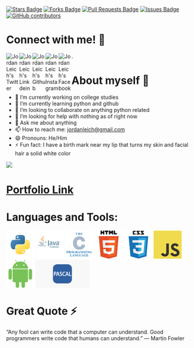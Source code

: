 <a href="https://github.com/abhisheknaiidu/awesome-github-profile-readme/stargazers"><img src="https://img.shields.io/github/stars/abhisheknaiidu/awesome-github-profile-readme" alt="Stars Badge"/></a>
<a href="https://github.com/abhisheknaiidu/awesome-github-profile-readme/network/members"><img src="https://img.shields.io/github/forks/abhisheknaiidu/awesome-github-profile-readme" alt="Forks Badge"/></a>
<a href="https://github.com/abhisheknaiidu/awesome-github-profile-readme/pulls"><img src="https://img.shields.io/github/issues-pr/abhisheknaiidu/awesome-github-profile-readme" alt="Pull Requests Badge"/></a>
<a href="https://github.com/abhisheknaiidu/awesome-github-profile-readme/issues"><img src="https://img.shields.io/github/issues/abhisheknaiidu/awesome-github-profile-readme" alt="Issues Badge"/></a>
<a href="https://github.com/abhisheknaiidu/awesome-github-profile-readme/graphs/contributors"><img alt="GitHub contributors" src="https://img.shields.io/github/contributors/abhisheknaiidu/awesome-github-profile-readme?color=2b9348"></a>

# Connect with me! 👋
<a href="https://twitter.com/jordanleichiano">
  <img align="left" alt="Jordan Leich's Twitter" width="35px" src="https://cdn.jsdelivr.net/npm/simple-icons@v3/icons/twitter.svg" />
</a>
<a href="https://www.linkedin.com/in/jordan-leich-6481b8167/">
  <img align="left" alt="Jordan Leich's Linkdein" width="35px" src="https://cdn.jsdelivr.net/npm/simple-icons@v3/icons/linkedin.svg" />
</a>
<a href="https://github.com/JordanLeich">
  <img align="left" alt="Jordan Leich's Github" width="35px" src="https://cdn.jsdelivr.net/npm/simple-icons@v3/icons/github.svg" />
</a>
<a href="https://instagram.com/jordanleichiano/">
  <img align="left" alt="Jordan Leich's Instagram" width="35px" src="https://cdn.jsdelivr.net/npm/simple-icons@v3/icons/instagram.svg" />
</a>
<a href="https://www.facebook.com/jordan.leich/">
  <img align="left" alt="Jordan Leich's Facebook" width="35px" src="https://cdn.jsdelivr.net/npm/simple-icons@v3/icons/facebook.svg" />
</a>.

# About myself :boy:
- 🔭 I’m currently working on college studies
- 🌱 I’m currently learning python and github
- 👯 I’m looking to collaborate on anything python related
- 🤔 I’m looking for help with nothing as of right now
- 💬 Ask me about anything
- 📫 How to reach me: jordanleich@gmail.com
- 😄 Pronouns: He/Him
- ⚡ Fun fact: I have a birth mark near my lip that turns my skin and facial hair a solid white color

<img src="https://github-readme-stats.vercel.app/api?username=jordanleich&&show_icons=true&title_color=ffffff&icon_color=bb2acf&text_color=daf7dc&bg_color=191919">

# [Portfolio Link](https://jordanleich.github.io/Jordans-Portfolio/)

# Languages and Tools:
<code><img height="75" src="https://raw.githubusercontent.com/github/explore/80688e429a7d4ef2fca1e82350fe8e3517d3494d/topics/python/python.png"></code>
<code><img height="75" src="https://raw.githubusercontent.com/github/explore/80688e429a7d4ef2fca1e82350fe8e3517d3494d/topics/java/java.png"></code>
<code><img height="75" src="https://raw.githubusercontent.com/github/explore/80688e429a7d4ef2fca1e82350fe8e3517d3494d/topics/c/c.png"></code>
<code><img height="75" src="https://raw.githubusercontent.com/github/explore/80688e429a7d4ef2fca1e82350fe8e3517d3494d/topics/html/html.png"></code>
<code><img height="75" src="https://raw.githubusercontent.com/github/explore/80688e429a7d4ef2fca1e82350fe8e3517d3494d/topics/css/css.png"></code>
<code><img height="75" src="https://raw.githubusercontent.com/github/explore/80688e429a7d4ef2fca1e82350fe8e3517d3494d/topics/javascript/javascript.png"></code>
<code><img height="75" src="https://raw.githubusercontent.com/github/explore/80688e429a7d4ef2fca1e82350fe8e3517d3494d/topics/android/android.png"></code>
<code><img height="75" src="images/pascal.png"></code>

# Great Quote ⚡ 
“Any fool can write code that a computer can understand. Good programmers write code that humans can understand.” — Martin Fowler

